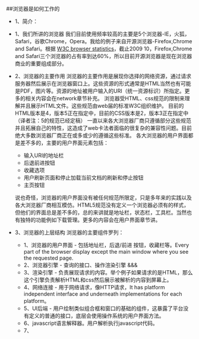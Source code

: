 ##浏览器是如何工作的
 - 1、简介：
  - 1、我们所讲的浏览器
我们目前使用频率较高的主要是5个浏览器-IE，火狐，Safari，谷歌Chrome，Opera。我给的例子来自开源浏览器-Firefox,Chrome and Safari。根据 [W3C browser statistics](http://www.w3schools.com/browsers/browsers_stats.asp)，截止2009 10，Firefox,Chrome and Safari三个浏览器的占有率到达60%，所以目前开源浏览器是现在浏览器商业的重要组成部分。
  - 2、浏览器的主要作用
   浏览器的主要作用是展现你选择的网络资源，通过请求服务器然后展示在浏览器窗口上。这些资源的形式通常是HTML当然也有可能是PDF，图片等。资源的地址被用户输入的URI（统一资源标识）所指定。更多的相关内容会在network章节补充。
   浏览器受HTML、css规范的限制来理解并且展示HTML文件。这些规范由web届的标准W3C组织维护。
	 目前的HTML版本是4，版本5正在指定中，目前的CSS版本是2，版本3正在指定中（译者注：5的规范已经定稿）
	 一直以来各大浏览器厂商只遵循部分这些规范并且拓展自己的特性，这造成了web卡法者面临的很复杂的兼容性问题。目前绝大多数浏览器厂商正在或多或少的遵循这些标准。
	 各大浏览器的用户界面都是差不多的，主要的用户界面元素包括：
	 
	  - 输入URI的地址栏
	  - 后退前进按钮
	  - 收藏选项
	  - 用户刷新页面和停止加载当前文档的刷新和停止按钮
	  - 主页按钮
		
	 说也奇怪，浏览器的用户界面没有被任何规范所限定，只是多年来的实践以及各大浏览器厂商相互模仿。HTML5规范没有定义一个浏览器必须有的样式，但他们的界面总是差不多的，总的来讲就是地址栏，状态栏，工具栏。当然也有独特的功能例如下载管理。更多的内容会在用户界面章节讲。
  - 3、浏览器的上层结构
	 浏览器的主要组件罗列：
	 - 1、浏览器的用户界面 - 包括地址栏，后退/前进 按钮，收藏栏等。Every part of the browser display except the main window where you see the requested page.
	 - 2、浏览器引擎 - 查询的接口、操作渲染引擎 &&&
	 - 3、渲染引擎 - 负责展现请求的内容。举个例子如果请求的是HTML，那么这个引擎负责解析HTML和css然后展示被解析的内容到屏幕上。
	 - 4、网络连接 - 用于网络请求，像HTTP请求，It has platform independent interface and underneath implementations for each platform。
	 - 5、UI后端 - 用户绘制类似组合框和窗口的基础的组件，这暴露了平台没有定义的普通的接口，底层会使用操作系统的用户界面方法。
	 - 6、javascript语言解释器。用户解析执行javascript代码。
	 - 7、